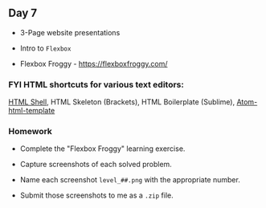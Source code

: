 ## Day 7

* 3-Page website presentations

* Intro to `Flexbox`

* Flexbox Froggy - https://flexboxfroggy.com/

### FYI HTML shortcuts for various text editors:
[HTML Shell](http://htmlshell.com/), HTML Skeleton (Brackets), HTML Boilerplate (Sublime), [Atom-html-template](https://atom.io/packages/atom-html-templates)

### Homework

* Complete the "Flexbox Froggy" learning exercise.

* Capture screenshots of each solved problem.

* Name each screenshot `level_##.png` with the appropriate number.

* Submit those screenshots to me as a `.zip` file.
